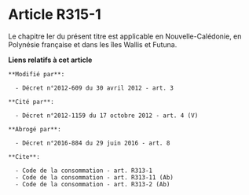 # Article R315-1

Le chapitre Ier du présent titre est applicable en Nouvelle-Calédonie, en Polynésie française et dans les îles Wallis et
Futuna.

**Liens relatifs à cet article**

	**Modifié par**:

	  - Décret n°2012-609 du 30 avril 2012 - art. 3

	**Cité par**:

	  - Décret n°2012-1159 du 17 octobre 2012 - art. 4 (V)

	**Abrogé par**:

	  - Décret n°2016-884 du 29 juin 2016 - art. 8

	**Cite**:

	  - Code de la consommation - art. R313-1
	  - Code de la consommation - art. R313-11 (Ab)
	  - Code de la consommation - art. R313-2 (Ab)

